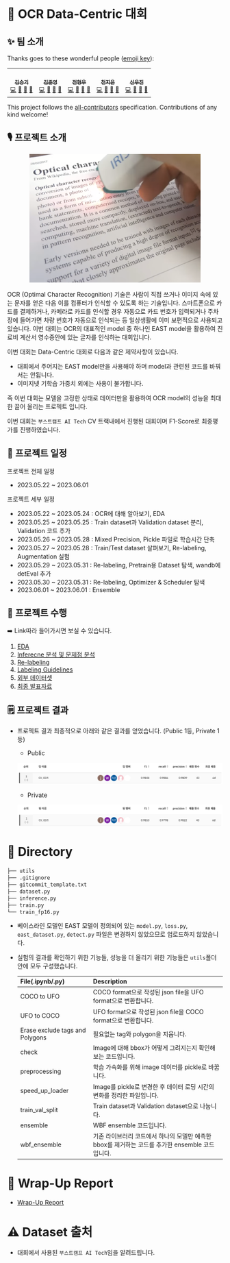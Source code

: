 # 🔡 OCR Data-Centric 대회

## ✨ 팀 소개

Thanks goes to these wonderful people ([emoji key](https://allcontributors.org/docs/en/emoji-key)):

<table>
<tr>
<td align="center"><a href="https://github.com/seungki1011"><img src="https://avatars.githubusercontent.com/u/120040458?v=4?s=100" width="100px;" alt=""/><br /><sub><b>김승기</b></sub><br />
<a href="https://github.com/boostcampaitech5/level2_cv_datacentric-cv-03/commits?author=seungki1011" title="Code">💻</a>
<a href="https://github.com/boostcampaitech5/level2_cv_datacentric-cv-03/tree/master/utils" title="Tool">🔧</a>
<a href="https://github.com/boostcampaitech5/level2_cv_datacentric-cv-03/issues" title="Bug">🐛</a>
<a href="https://github.com/boostcampaitech5/level2_cv_datacentric-cv-03/pulls?q=is%3Apr+is%3Aclosed" title="Review">👀</a>
</td>
<td align="center"><a href="https://github.com/jjjuuuun"><img src="https://avatars.githubusercontent.com/u/86290308?v=4?s=100" width="100px;" alt=""/><br /><sub><b>김준영</b></sub></a><br />
<a href="https://github.com/boostcampaitech5/level2_cv_datacentric-cv-03/commits?author=jjjuuuun" title="Code">💻</a>
<a href="https://github.com/boostcampaitech5/level2_cv_datacentric-cv-03/issues" title="Bug">🐛</a>
<a href="https://github.com/boostcampaitech5/level2_cv_datacentric-cv-03" title="Data">🔣</a>
<a href="https://github.com/boostcampaitech5/level2_cv_datacentric-cv-03" title="projectManagement">📆</a>
</td>
<td align="center"><a href="https://github.com/helpmeIamnewbie"><img src="https://avatars.githubusercontent.com/u/102274521?v=4?s=100" width="100px;" alt=""/><br /><sub><b>전형우</b></sub></a><br />
<a href="https://github.com/boostcampaitech5/level2_cv_datacentric-cv-03/commits?author=helpmeIamnewbie" title="Code">💻</a>
<a href="https://github.com/boostcampaitech5/level2_cv_datacentric-cv-03" title="Data">🔣</a>
<a href="https://github.com/boostcampaitech5/level2_cv_datacentric-cv-03/pulls?q=is%3Apr+is%3Aclosed" title="Research">🔬</a>
<a href="https://github.com/boostcampaitech5/level2_cv_datacentric-cv-03/tree/master/utils" title="Tool">🔧</a>
</td>
<td align="center"><a href="https://github.com/CheonJiEun"><img src="https://avatars.githubusercontent.com/u/53997172?v=4?s=100" width="100px;" alt=""/><br /><sub><b>천지은</b></sub></a><br />
<a href="https://github.com/boostcampaitech5/level2_cv_datacentric-cv-03/commits?author=CheonJiEun" title="Code">💻</a>
<a href="https://github.com/boostcampaitech5/level2_cv_datacentric-cv-03" title="Data">🔣</a>
<a href="https://github.com/boostcampaitech5/level2_cv_datacentric-cv-03" title="Ideas">🤔</a>
<a href="https://github.com/boostcampaitech5/level2_objectdetection-cv-03/pulls?q=" title="Research">🔬</a>
</td>
<td align="center"><a href="https://github.com/Eyecaramba"><img src="https://avatars.githubusercontent.com/u/86091292?v=4?s=100" width="100px;" alt=""/><br /><sub><b>신우진</b></sub></a><br />
<a href="https://github.com/boostcampaitech5/level2_cv_datacentric-cv-03/commits?author=Eyecaramba" title="Code">💻</a>
<a href="https://github.com/boostcampaitech5/level2_cv_datacentric-cv-03" title="Data">🔣</a>
<a href="https://github.com/boostcampaitech5/level2_cv_datacentric-cv-03/issues" title="Bug">🐛</a>
<a href="https://github.com/boostcampaitech5/level2_cv_datacentric-cv-03/pulls?q=is%3Apr+is%3Aclosed" title="Review">👀</a>
</td>
</tr>
</table>

This project follows the [all-contributors](https://github.com/all-contributors/all-contributors) specification. Contributions of any kind welcome!

## 🎙️ 프로젝트 소개

<p align="center">
<img src="etc/img1.png" width="400" height="300">
</p>

OCR (Optimal Character Recognition) 기술은 사람이 직접 쓰거나 이미지 속에 있는 문자를 얻은 다음 이를 컴퓨터가 인식할 수 있도록 하는 기술입니다. 스마트폰으로 카드를 결제하거나, 카메라로 카드를 인식할 경우 자동으로 카드 번호가 입력되거나 주차장에 들어가면 차량 번호가 자동으로 인식되는 등 일상생활에 이미 보편적으로 사용되고 있습니다. 이번 대회는 OCR의 대표적인 model 중 하나인 EAST model을 활용하여 진료비 계산서 영수증안에 있는 글자를 인식하는 대회입니다. 

이번 대회는  Data-Centric 대회로 다음과 같은 제약사항이 있습니다. 

- 대회에서 주어지는 EAST model만을 사용해야 하며 model과 관련된 코드를 바꿔서는 안됩니다.
- 이미지넷 기학습 가중치 외에는 사용이 불가합니다.

즉 이번 대회는 모델을 고정한 상태로 데이터만을 활용하여 OCR model의 성능을 최대한 끌어 올리는 프로젝트 입니다. 

이번 대회는 `부스트캠프 AI Tech` CV 트랙내에서 진행된 대회이며 F1-Score로 최종평가를 진행하였습니다. 

## 📆 프로젝트 일정

프로젝트 전체 일정

- 2023.05.22 ~ 2023.06.01

프로젝트 세부 일정

- 2023.05.22 ~ 2023.05.24 : OCR에 대해 알아보기, EDA
- 2023.05.25 ~ 2023.05.25 : Train dataset과 Validation dataset 분리, Validation 코드 추가
- 2023.05.26 ~ 2023.05.28 : Mixed Precision, Pickle 파일로 학습시간 단축
- 2023.05.27 ~ 2023.05.28 : Train/Test dataset 살펴보기, Re-labeling, Augmentation 실험
- 2023.05.29 ~ 2023.05.31 : Re-labeling, Pretrain용 Dataset 탐색, wandb에 detEval 추가
- 2023.05.30 ~ 2023.05.31 : Re-labeling, Optimizer & Scheduler 탐색
- 2023.06.01 ~ 2023.06.01 : Ensemble

## 🥼 프로젝트 수행

➡️ Link따라 들어가시면 보실 수 있습니다.

1. [EDA](https://jjjuuuun.notion.site/EDA-076e97e382a2442aa041048f1ee0950c?pvs=4) 
2. [Inferecne 분석 및 문제점 분석](https://jjjuuuun.notion.site/INFERENCE-e7827bc54b874372bc203a051e069ce5?pvs=4) 
3. [Re-labeling](https://jjjuuuun.notion.site/Re-labeling-0f20a80e90fd423f836c7a213f653721?pvs=4)
4. [Labeling Guidelines](https://jjjuuuun.notion.site/eb0db0b4d555417aafb7e116379b4447?pvs=4)
5. [외부 데이터셋](https://jjjuuuun.notion.site/0d51b19cba3f47de81e0991caef79dd5?pvs=4) 
6. [최종 발표자료](etc/presentation.pdf) 

## 🗒️ 프로젝트 결과

- 프로젝트 결과 최종적으로 아래와 같은 결과를 얻었습니다. (Public 1등, Private 1등)
    - Public
    
    ![Untitled](etc/img2.png)
    
    - Private
    
    ![Untitled](etc/img3.png)
    

# 🔄️ Directory

```
├── utils
├── .gitignore
├── gitcommit_template.txt
├── dataset.py
├── inference.py
├── train.py
└── train_fp16.py
```
- 베이스라인 모델인 EAST 모델이 정의되어 있는 `model.py`, `loss.py`, `east_dataset.py`, `detect.py` 파일은 변경하지 않았으므로 업로드하지 않았습니다.
- 실험의 결과를 확인하기 위한 기능들, 성능을 더 올리기 위한 기능들은 `utils`폴더 안에 모두 구성했습니다.
    
    
    | File(.ipynb/.py) | Description |
    | --- | --- |
    | COCO to UFO | COCO format으로 작성된 json file을 UFO format으로 변환합니다. |
    | UFO to COCO | UFO format으로 작성된 json file을 COCO format으로 변환합니다.  |
    | Erase exclude tags and Polygons  | 필요없는 tag와 polygon을 지웁니다.  |
    | check | Image에 대해 bbox가 어떻게 그려지는지 확인해보는 코드입니다.  |
    | preprocessing | 학습 가속화를 위해 image 데이터를 pickle로 바꿉니다.  |
    | speed_up_loader | Image를 pickle로 변경한 후 데이터 로딩 시간의 변화를 정리한 파일입니다.  |
    | train_val_split | Train dataset과 Validation dataset으로 나눕니다.  |
    | ensemble | WBF ensemble 코드입니다.  |
    | wbf_ensemble | 기존 라이브러리 코드에서 하나의 모델만 예측한 bbox를 제거하는 코드를 추가한 ensemble 코드입니다.  |

# 🤔 Wrap-Up Report

- [Wrap-Up Report](etc/wrap_up_report.pdf)

# ⚠️ Dataset 출처

- 대회에서 사용된  `부스트캠프 AI Tech`임을 알려드립니다.
